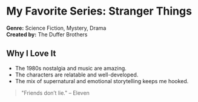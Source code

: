 

# My Favorite Series: Stranger Things

**Genre:** Science Fiction, Mystery, Drama  
**Created by:** The Duffer Brothers  

## Why I Love It
- The 1980s nostalgia and music are amazing.  
- The characters are relatable and well-developed.  
- The mix of supernatural and emotional storytelling keeps me hooked.

> "Friends don’t lie." – Eleven
